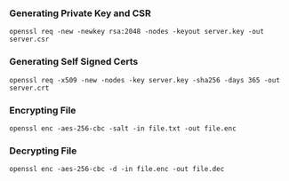 ### Generating Private Key and CSR
```
openssl req -new -newkey rsa:2048 -nodes -keyout server.key -out server.csr
```

### Generating Self Signed Certs
```
openssl req -x509 -new -nodes -key server.key -sha256 -days 365 -out server.crt
```

### Encrypting File
```
openssl enc -aes-256-cbc -salt -in file.txt -out file.enc
```

### Decrypting File
```
openssl enc -aes-256-cbc -d -in file.enc -out file.dec
```